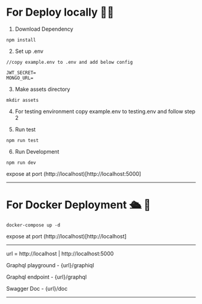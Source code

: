 # For Deploy locally 🐱‍🏍

1. Download Dependency

```
npm install
```

2. Set up .env

```
//copy example.env to .env and add below config

JWT_SECRET=
MONGO_URL=
```

3. Make assets directory

```
mkdir assets
```

4. For testing environment copy example.env to testing.env and follow step 2

5. Run test

```
npm run test
```

6. Run Development

```
npm run dev
```

expose at port (http://localhost)[http://localhost:5000]

---

# For Docker Deployment 🛳 🚀

```
docker-compose up -d
```

expose at port (http://localhost)[http://localhost]

---

url = http://localhost | http://localhost:5000

Graphql playground - {url}/graphiql

Graphql endpoint - {url}/graphql

Swagger Doc - {url}/doc

---
